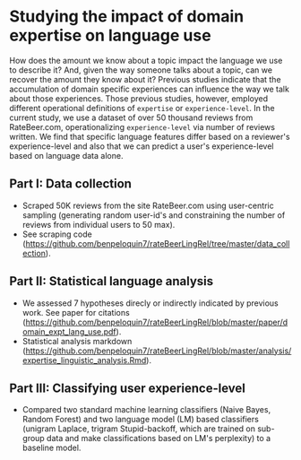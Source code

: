 # Studying the impact of domain expertise on language use

How does the amount we know about a topic impact the language we use to describe it? And, given the way someone talks about a topic, can we recover the amount they know about it? Previous studies indicate that the accumulation of domain specific experiences can influence the way we talk about those experiences. Those previous studies, however, employed different operational definitions of `expertise` or `experience-level`. In the current study, we use a dataset of over 50 thousand reviews from RateBeer.com, operationalizing `experience-level` via number of reviews written. We find that specific language features differ based on a reviewer's experience-level and also that we can predict a user's experience-level based on language data alone.

## Part I: Data collection

- Scraped 50K reviews from the site RateBeer.com using user-centric sampling (generating random user-id's and constraining the number of reviews from individual users to 50 max).
- See scraping code (https://github.com/benpeloquin7/rateBeerLingRel/tree/master/data_collection).

## Part II: Statistical language analysis
- We assessed 7 hypotheses direcly or indirectly indicated by previous work. See paper for citations (https://github.com/benpeloquin7/rateBeerLingRel/blob/master/paper/domain_expt_lang_use.pdf).
- Statistical analysis markdown (https://github.com/benpeloquin7/rateBeerLingRel/blob/master/analysis/expertise_linguistic_analysis.Rmd).

## Part III: Classifying user experience-level
- Compared two standard machine learning classifiers (Naive Bayes, Random Forest) and two language model (LM) based classifiers (unigram Laplace, trigram Stupid-backoff, which are trained on sub-group data and make classifications based on LM's perplexity) to a baseline model.
